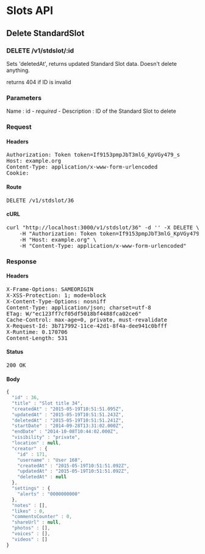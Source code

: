 # Slots API

## Delete StandardSlot

### DELETE /v1/stdslot/:id

Sets &#39;deletedAt&#39;, returns updated Standard Slot data. Doesn&#39;t delete anything.

returns 404 if ID is invalid

### Parameters

Name : id *- required -*
Description : ID of the Standard Slot to delete

### Request

#### Headers

<pre>Authorization: Token token=If9153pmpJbT3mlG_KpVGy479_s
Host: example.org
Content-Type: application/x-www-form-urlencoded
Cookie: </pre>

#### Route

<pre>DELETE /v1/stdslot/36</pre>

#### cURL

<pre class="request">curl &quot;http://localhost:3000/v1/stdslot/36&quot; -d &#39;&#39; -X DELETE \
	-H &quot;Authorization: Token token=If9153pmpJbT3mlG_KpVGy479_s&quot; \
	-H &quot;Host: example.org&quot; \
	-H &quot;Content-Type: application/x-www-form-urlencoded&quot;</pre>

### Response

#### Headers

<pre>X-Frame-Options: SAMEORIGIN
X-XSS-Protection: 1; mode=block
X-Content-Type-Options: nosniff
Content-Type: application/json; charset=utf-8
ETag: W/&quot;ec123ff7cf05df5018bf4488fca02ce6&quot;
Cache-Control: max-age=0, private, must-revalidate
X-Request-Id: 3b717992-11ce-42d1-8f4a-dee941c0bfff
X-Runtime: 0.170706
Content-Length: 531</pre>

#### Status

<pre>200 OK</pre>

#### Body

```javascript
{
  "id" : 36,
  "title" : "Slot title 34",
  "createdAt" : "2015-05-19T10:51:51.095Z",
  "updatedAt" : "2015-05-19T10:51:51.243Z",
  "deletedAt" : "2015-05-19T10:51:51.241Z",
  "startDate" : "2014-09-28T13:31:02.000Z",
  "endDate" : "2014-10-08T10:44:02.000Z",
  "visibility" : "private",
  "location" : null,
  "creator" : {
    "id" : 171,
    "username" : "User 168",
    "createdAt" : "2015-05-19T10:51:51.092Z",
    "updatedAt" : "2015-05-19T10:51:51.092Z",
    "deletedAt" : null
  },
  "settings" : {
    "alerts" : "0000000000"
  },
  "notes" : [],
  "likes" : 0,
  "commentsCounter" : 0,
  "shareUrl" : null,
  "photos" : [],
  "voices" : [],
  "videos" : []
}
```
